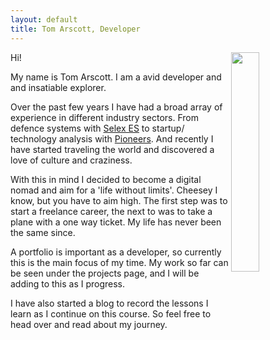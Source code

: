 ```yaml
---
layout: default
title: Tom Arscott, Developer
---
```


<img src="{{ site.url }}/images/portrait.jpg" width="30%" align="right">

Hi!

My name is Tom Arscott. I am a avid developer and and insatiable explorer.

Over the past few years I have had a broad array of experience in different industry sectors. From defence systems with [Selex ES](http://www.uk.leonardocompany.com/) to startup/ technology analysis with [Pioneers](https://Pioneers.io). And recently I have started traveling the world and discovered a love of culture and craziness.

With this in mind I decided to become a digital nomad and aim for a 'life without limits'. Cheesey I know, but you have to aim high. The first step was to start a freelance career, the next to was to take a plane with a one way ticket. My life has never been the same since.

A portfolio is important as a developer, so currently this is the main focus of my time. My work so far can be seen under the projects page, and I will be adding to this as I progress.     

I have also started a blog to record the lessons I learn as I continue on this course. So feel free to head over and read about my journey. 
